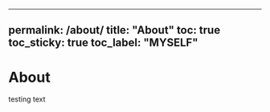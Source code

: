 
---
permalink: /about/
title: "About"
toc: true
toc_sticky: true
toc_label: "MYSELF"
---
# About

testing text